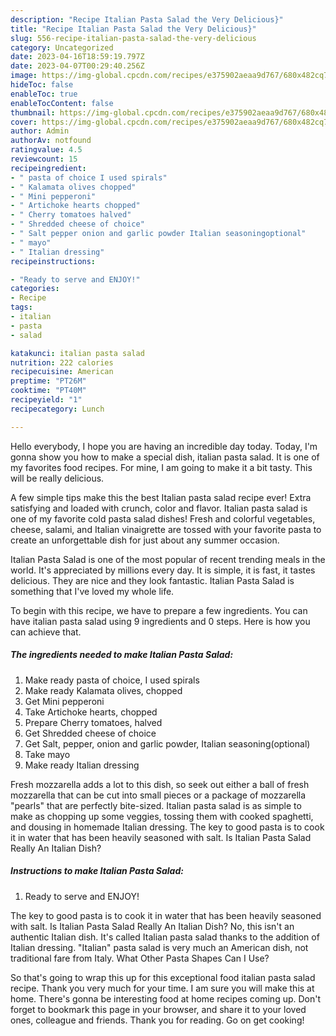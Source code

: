 ```yaml
---
description: "Recipe Italian Pasta Salad the Very Delicious}"
title: "Recipe Italian Pasta Salad the Very Delicious}"
slug: 556-recipe-italian-pasta-salad-the-very-delicious
category: Uncategorized
date: 2023-04-16T18:59:19.797Z
date: 2023-04-07T00:29:40.256Z
image: https://img-global.cpcdn.com/recipes/e375902aeaa9d767/680x482cq70/italian-pasta-salad-recipe-main-photo.jpg
hideToc: false
enableToc: true
enableTocContent: false
thumbnail: https://img-global.cpcdn.com/recipes/e375902aeaa9d767/680x482cq70/italian-pasta-salad-recipe-main-photo.jpg
cover: https://img-global.cpcdn.com/recipes/e375902aeaa9d767/680x482cq70/italian-pasta-salad-recipe-main-photo.jpg
author: Admin
authorAv: notfound
ratingvalue: 4.5
reviewcount: 15
recipeingredient:
- " pasta of choice I used spirals"
- " Kalamata olives chopped"
- " Mini pepperoni"
- " Artichoke hearts chopped"
- " Cherry tomatoes halved"
- " Shredded cheese of choice"
- " Salt pepper onion and garlic powder Italian seasoningoptional"
- " mayo"
- " Italian dressing"
recipeinstructions:

- "Ready to serve and ENJOY!"
categories:
- Recipe
tags:
- italian
- pasta
- salad

katakunci: italian pasta salad 
nutrition: 222 calories
recipecuisine: American
preptime: "PT26M"
cooktime: "PT40M"
recipeyield: "1"
recipecategory: Lunch

---
```



Hello everybody, I hope you are having an incredible day today. Today, I'm gonna show you how to make a special dish, italian pasta salad. It is one of my favorites food recipes. For mine, I am going to make it a bit tasty. This will be really delicious.

A few simple tips make this the best Italian pasta salad recipe ever! Extra satisfying and loaded with crunch, color and flavor. Italian pasta salad is one of my favorite cold pasta salad dishes! Fresh and colorful vegetables, cheese, salami, and Italian vinaigrette are tossed with your favorite pasta to create an unforgettable dish for just about any summer occasion.

Italian Pasta Salad is one of the most popular of recent trending meals in the world. It's appreciated by millions every day. It is simple, it is fast, it tastes delicious. They are nice and they look fantastic. Italian Pasta Salad is something that I've loved my whole life.


To begin with this recipe, we have to prepare a few ingredients. You can have italian pasta salad using 9 ingredients and 0 steps. Here is how you can achieve that.

<!--inarticleads1-->

##### The ingredients needed to make Italian Pasta Salad:

1. Make ready  pasta of choice, I used spirals
1. Make ready  Kalamata olives, chopped
1. Get  Mini pepperoni
1. Take  Artichoke hearts, chopped
1. Prepare  Cherry tomatoes, halved
1. Get  Shredded cheese of choice
1. Get  Salt, pepper, onion and garlic powder, Italian seasoning(optional)
1. Take  mayo
1. Make ready  Italian dressing


Fresh mozzarella adds a lot to this dish, so seek out either a ball of fresh mozzarella that can be cut into small pieces or a package of mozzarella &#34;pearls&#34; that are perfectly bite-sized. Italian pasta salad is as simple to make as chopping up some veggies, tossing them with cooked spaghetti, and dousing in homemade Italian dressing. The key to good pasta is to cook it in water that has been heavily seasoned with salt. Is Italian Pasta Salad Really An Italian Dish? 

<!--inarticleads2-->

##### Instructions to make Italian Pasta Salad:


1. Ready to serve and ENJOY!

The key to good pasta is to cook it in water that has been heavily seasoned with salt. Is Italian Pasta Salad Really An Italian Dish? No, this isn&#39;t an authentic Italian dish. It&#39;s called Italian pasta salad thanks to the addition of Italian dressing. &#34;Italian&#34; pasta salad is very much an American dish, not traditional fare from Italy. What Other Pasta Shapes Can I Use? 

So that's going to wrap this up for this exceptional food italian pasta salad recipe. Thank you very much for your time. I am sure you will make this at home. There's gonna be interesting food at home recipes coming up. Don't forget to bookmark this page in your browser, and share it to your loved ones, colleague and friends. Thank you for reading. Go on get cooking!

